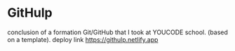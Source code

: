 # GitHulp


conclusion of a formation Git/GitHub that I took  at YOUCODE school.
(based on a template).
deploy link https://githulp.netlify.app
